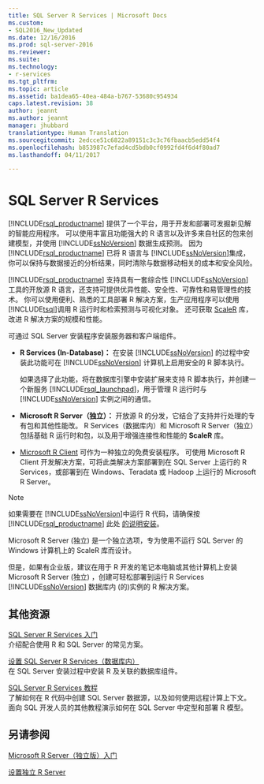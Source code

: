 ```yaml
---
title: SQL Server R Services | Microsoft Docs
ms.custom:
- SQL2016_New_Updated
ms.date: 12/16/2016
ms.prod: sql-server-2016
ms.reviewer: 
ms.suite: 
ms.technology:
- r-services
ms.tgt_pltfrm: 
ms.topic: article
ms.assetid: ba1dea65-40ea-484a-b767-53680c954934
caps.latest.revision: 38
author: jeannt
ms.author: jeannt
manager: jhubbard
translationtype: Human Translation
ms.sourcegitcommit: 2edcce51c6822a89151c3c3c76fbaacb5edd54f4
ms.openlocfilehash: b853987c7efad4cd5bdb0cf0992fd4f6d4f80ad7
ms.lasthandoff: 04/11/2017

---
```

# <a name="sql-server-r-services"></a>SQL Server R Services
  [!INCLUDE[rsql_productname](../../includes/rsql-productname-md.md)] 提供了一个平台，用于开发和部署可发掘新见解的智能应用程序。 可以使用丰富且功能强大的 R 语言以及许多来自社区的包来创建模型，并使用 [!INCLUDE[ssNoVersion](../../includes/ssnoversion-md.md)] 数据生成预测。 因为 [!INCLUDE[rsql_productname](../../includes/rsql-productname-md.md)] 已将 R 语言与 [!INCLUDE[ssNoVersion](../../includes/ssnoversion-md.md)]集成，你可以保持与数据接近的分析结果，同时清除与数据移动相关的成本和安全风险。  
  
 [!INCLUDE[rsql_productname](../../includes/rsql-productname-md.md)] 支持具有一套综合性 [!INCLUDE[ssNoVersion](../../includes/ssnoversion-md.md)] 工具的开放源 R 语言，还支持可提供优异性能、安全性、可靠性和易管理性的技术。 你可以使用便利、熟悉的工具部署 R 解决方案，生产应用程序可以使用 [!INCLUDE[tsql](../../includes/tsql-md.md)]调用 R 运行时和检索预测与可视化对象。 还可获取 [ScaleR](https://msdn.microsoft.com/microsoft-r/scaler/scaler) 库，改进 R 解决方案的规模和性能。  
  
可通过 SQL Server 安装程序安装服务器和客户端组件。  
  
+   **R Services (In-Database)：** 在安装 [!INCLUDE[ssNoVersion](../../includes/ssnoversion-md.md)] 的过程中安装此功能可在 [!INCLUDE[ssNoVersion](../../includes/ssnoversion-md.md)] 计算机上启用安全的 R 脚本执行。  
  
     如果选择了此功能，将在数据库引擎中安装扩展来支持 R 脚本执行，并创建一个新服务 [!INCLUDE[rsql_launchpad](../../includes/rsql-launchpad-md.md)]，用于管理 R 运行时与 [!INCLUDE[ssNoVersion](../../includes/ssnoversion-md.md)] 实例之间的通信。  
  
+   **Microsoft R Server（独立）：** 开放源 R 的分发，它结合了支持并行处理的专有包和其他性能改。 R Services（数据库内）和 Microsoft R Server（独立）包括基础 R 运行时和包，以及用于增强连接性和性能的 **ScaleR**  库。 
  
+    [Microsoft R Client](https://msdn.microsoft.com/microsoft-r/index#mrc)  可作为一种独立的免费安装程序。  可使用 Microsoft R Client 开发解决方案，可将此类解决方案部署到在 SQL Server 上运行的 R Services，或部署到在 Windows、Teradata 或 Hadoop 上运行的 Microsoft R Server。 
     

  > [!NOTE]
  >  如果需要在 [!INCLUDE[ssNoVersion](../../includes/ssnoversion-md.md)]中运行 R 代码，请确保按 [!INCLUDE[rsql_productname](../../includes/rsql-productname-md.md)] 此处 [的说明安装](../../advanced-analytics/r-services/set-up-sql-server-r-services-in-database.md)。
  >  
  > Microsoft R Server \(独立\) 是一个独立选项，专为使用不运行 SQL Server 的 Windows 计算机上的 ScaleR 库而设计。 
  >   
  >  但是，如果有企业版，建议在用于 R 开发的笔记本电脑或其他计算机上安装 Microsoft R Server \(独立\) ，创建可轻松部署到运行 R Services [!INCLUDE[ssNoVersion](../../includes/ssnoversion-md.md)] 数据库内 \(的\)实例的 R 解决方案。
  
## <a name="additional-resources"></a>其他资源  
  
 [SQL Server R Services 入门](../../advanced-analytics/r-services/getting-started-with-sql-server-r-services.md)   
 介绍配合使用 R 和 SQL Server 的常见方案。  
  
[设置 SQL Server R Services（数据库内）](../../advanced-analytics/r-services/set-up-sql-server-r-services-in-database.md)  
在 SQL Server 安装过程中安装 R 及关联的数据库组件。  
  
[SQL Server R Services 教程](../../advanced-analytics/r-services/sql-server-r-services-tutorials.md)  
了解如何在 R 代码中创建 SQL Server 数据源，以及如何使用远程计算上下文。 面向 SQL 开发人员的其他教程演示如何在 SQL Server 中定型和部署 R 模型。  
  
## <a name="see-also"></a>另请参阅  
  
 [Microsoft R Server（独立版）入门](../../advanced-analytics/r-services/getting-started-with-microsoft-r-server-standalone.md)  
 
 [设置独立 R Server](../../advanced-analytics/r-services/create-a-standalone-r-server.md) 
  


